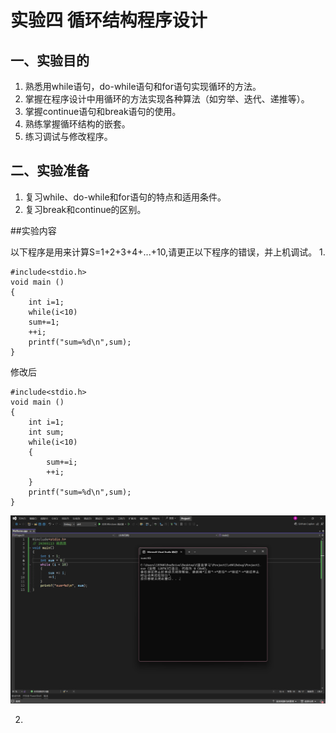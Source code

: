 # 实验四 循环结构程序设计


## 一、实验目的

1. 熟悉用while语句，do-while语句和for语句实现循环的方法。
2. 掌握在程序设计中用循环的方法实现各种算法（如穷举、迭代、递推等）。
3. 掌握continue语句和break语句的使用。
4. 熟练掌握循环结构的嵌套。
5. 练习调试与修改程序。

## 二、实验准备

1. 复习while、do-while和for语句的特点和适用条件。
2. 复习break和continue的区别。

##实验内容

以下程序是用来计算S=1+2+3+4+...+10,请更正以下程序的错误，并上机调试。
1.

```
#include<stdio.h>
void main ()
{
	int i=1;
	while(i<10)
	sum+=1;
	++i;
	printf("sum=%d\n",sum);
}
```

修改后

```
#include<stdio.h>
void main ()
{
	int i=1;
	int sum;
	while(i<10)
	{
		sum+=i;
		++i;
	}
	printf("sum=%d\n",sum);
}
```

![Image](image/实验四图1.png)

2.

```
